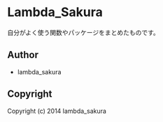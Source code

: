 # Lambda_Sakura

自分がよく使う関数やパッケージをまとめたものです。


## Author

* lambda_sakura

## Copyright

Copyright (c) 2014 lambda_sakura
